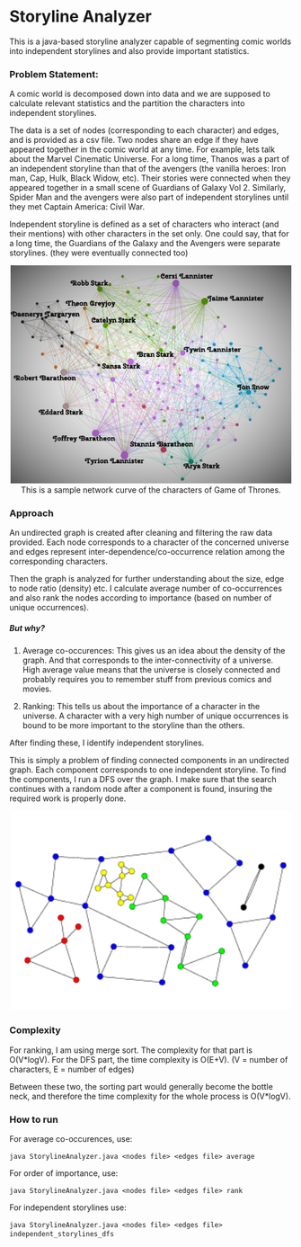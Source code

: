 # Storyline Analyzer

This is a java-based storyline analyzer capable of segmenting comic worlds into independent storylines and also provide important statistics.

### Problem Statement:

A comic world is decomposed down into data and we are supposed to calculate relevant statistics and the partition the characters into independent storylines.

The data is a set of nodes (corresponding to each character) and edges, and is provided as a csv file. Two nodes share an edge if they have appeared together in the comic world at any time. For example, lets talk about the Marvel Cinematic Universe. For a long time, Thanos was a part of an independent storyline than that of the avengers (the vanilla heroes: Iron man, Cap, Hulk, Black Widow, etc). Their stories were connected when they appeared together in a small scene of Guardians of Galaxy Vol 2. Similarly, Spider Man and the avengers were also part of independent storylines until they met Captain America: Civil War.

Independent storyline is defined as a set of characters who interact (and their mentions) with other characters in the set only. One could say, that for a long time, the Guardians of the Galaxy and the Avengers were separate storylines. (they were eventually connected too)

<p align="center">
  <img src="img/GoT_Network_Characters.png" width="500"/><br>
  This is a sample network curve of the characters of Game of Thrones.
</p>

### Approach

An undirected graph is created after cleaning and filtering the raw data provided. Each node corresponds to a character of the concerned universe and edges represent inter-dependence/co-occurrence relation among the corresponding characters.

Then the graph is analyzed for further understanding about the size, edge to node ratio (density) etc. I calculate average number of co-occurrences and also rank the nodes according to importance (based on number of unique occurrences).

##### But why?

1) Average co-occurences: This gives us an idea about the density of the graph. And that corresponds to the inter-connectivity of a universe. High average value means that the universe is closely connected and probably requires you to remember stuff from previous comics and movies.

2) Ranking: This tells us about the importance of a character in the universe. A character with a very high number of unique occurrences is bound to be more important to the storyline than the others.


After finding these, I identify independent storylines.

This is simply a problem of finding connected components in an undirected graph. Each component corresponds to one independent storyline. To find the components, I run a DFS over the graph. I make sure that the search continues with a random node after a component is found, insuring the required work is properly done.

<p align="center">
  <!-- <img src="img/Components.svg" width="500"/><br> -->
  <img src="img/connected_components.png" width="500"/><br>
</p>


### Complexity

For ranking, I am using merge sort. The complexity for that part is O(V*logV). For the DFS part, the time complexity is O(E+V).
(V = number of characters, E = number of edges)

Between these two, the sorting part would generally become the bottle neck, and therefore the time complexity for the whole process is O(V*logV).

### How to run

For average co-occurences, use:
~~~
java StorylineAnalyzer.java <nodes file> <edges file> average
~~~

For order of importance, use:
~~~
java StorylineAnalyzer.java <nodes file> <edges file> rank
~~~

For independent storylines use:
~~~
java StorylineAnalyzer.java <nodes file> <edges file> independent_storylines_dfs
~~~
